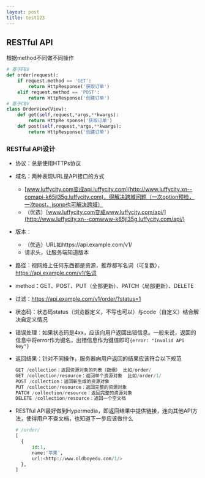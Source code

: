 ```yaml
---
layout: post
title: test123
---
```


## RESTful API

根据method不同做不同操作

```python
# 基于FBV
def order(request):
	if request.method == 'GET':
		return HttpResponse('获取订单')
	elif request.method == 'POST':
		return HttpResponse('创建订单')
# 基于CBV
class OrderView(View):
	def get(self,request,*args,**kwargs):
		return HttpRe sponse('获取订单')
	def post(self,request,*args,**kwargs):
		return HttpResponse('创建订单')
```

### RESTful API设计

- 协议：总是使用HTTPs协议

- 域名：两种表现URL是API接口的方式

  - [www.luffycity.com变成api.luffycity.com](http://www.luffycity.xn--comapi-k65jl35g.luffycity.com)，得解决跨域问题（一次option预检，一次post，jsonp也可解决跨域）
  - （优选）[www.luffycity.com变成www.luffycity.com/api/](http://www.luffycity.xn--comwww-k65jl35g.luffycity.com/api/)

- 版本：

  - （优选）URL如https://api.example.com/v1/
  - 请求头，让服务端知道版本

- 路径：视网络上任何东西都是资源，推荐都写名词（可复数），https://api.example.com/v1/名词

- method：GET、POST、PUT（全部更新）、PATCH（局部更新）、DELETE

- 过滤：https://api.example.com/v1/order/?status=1

- 状态码：状态码status（浏览器定义，不写也可以）与code（自定义）结合解决自定义情况

- 错误处理：如果状态码是4xx，应该向用户返回出错信息。一般来说，返回的信息中将error作为键名，出错信息作为键值即可`{error: "Invalid API key"}`

- 返回结果：针对不同操作，服务器向用户返回的结果应该符合以下规范

  ```python
  GET /collection：返回资源对象的列表（数组） 比如/order/
  GET /collection/resource：返回单个资源对象  比如/order/1/
  POST /collection：返回新生成的资源对象
  PUT /collection/resource：返回完整的资源对象
  PATCH /collection/resource：返回完整的资源对象
  DELETE /collection/resource：返回一个空文档
  ```

- RESTful API最好做到Hypermedia，即返回结果中提供链接，连向其他API方法，使得用户不查文档，也知道下一步应该做什么

  ```python
  # /order/
  [
  	{
  		id:1,
  		name:'苹果',
  		url:<http://www.oldboyedu.com/1/>
  	},
  ]
  ```
